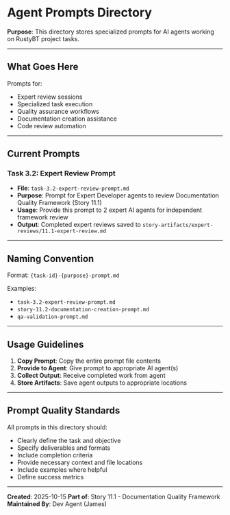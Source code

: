 # Agent Prompts Directory

**Purpose**: This directory stores specialized prompts for AI agents working on RustyBT project tasks.

---

## What Goes Here

Prompts for:
- Expert review sessions
- Specialized task execution
- Quality assurance workflows
- Documentation creation assistance
- Code review automation

---

## Current Prompts

### Task 3.2: Expert Review Prompt
- **File**: `task-3.2-expert-review-prompt.md`
- **Purpose**: Prompt for Expert Developer agents to review Documentation Quality Framework (Story 11.1)
- **Usage**: Provide this prompt to 2 expert AI agents for independent framework review
- **Output**: Completed expert reviews saved to `story-artifacts/expert-reviews/11.1-expert-review.md`

---

## Naming Convention

Format: `{task-id}-{purpose}-prompt.md`

Examples:
- `task-3.2-expert-review-prompt.md`
- `story-11.2-documentation-creation-prompt.md`
- `qa-validation-prompt.md`

---

## Usage Guidelines

1. **Copy Prompt**: Copy the entire prompt file contents
2. **Provide to Agent**: Give prompt to appropriate AI agent(s)
3. **Collect Output**: Receive completed work from agent
4. **Store Artifacts**: Save agent outputs to appropriate locations

---

## Prompt Quality Standards

All prompts in this directory should:
- Clearly define the task and objective
- Specify deliverables and formats
- Include completion criteria
- Provide necessary context and file locations
- Include examples where helpful
- Define success metrics

---

**Created**: 2025-10-15
**Part of**: Story 11.1 - Documentation Quality Framework
**Maintained By**: Dev Agent (James)
